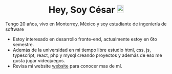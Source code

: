 <h1 align="center">Hey, Soy César <img width="20px" height="25px" src="https://em-content.zobj.net/source/noto-emoji-animations/344/waving-hand_medium-light-skin-tone_1f44b-1f3fc_1f3fc.gif"></h1>

Tengo 20 años, vivo en Monterrey, México y soy estudiante de ingeniería de software

- Estoy interesado en desarrollo fronte-end, actualmente estoy en 6to semestre.
- Además de la universidad en mi tiempo libre estudio html, css, js, typescript, react, php y mysql creando proyectos y además de eso me gusta jugar videojuegos.
- Revisa mi <a style="text-decoration: none;" src="https://cgamcs.vercel.app" target="_blank">website</a> [website](https://cgamcs.vercel.app/) para conocer mas de mí.
